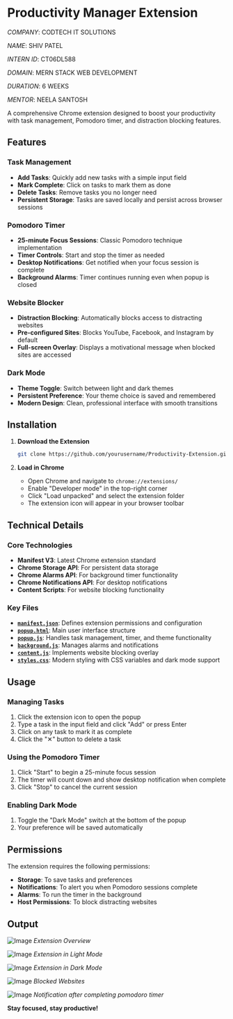 # Productivity Manager Extension

_COMPANY_: CODTECH IT SOLUTIONS

_NAME_: SHIV PATEL

_INTERN ID_: CT06DL588

_DOMAIN_: MERN STACK WEB DEVELOPMENT

_DURATION_: 6 WEEKS

_MENTOR_: NEELA SANTOSH

A comprehensive Chrome extension designed to boost your productivity with task management, Pomodoro timer, and distraction blocking features.

## Features

### Task Management

- **Add Tasks**: Quickly add new tasks with a simple input field
- **Mark Complete**: Click on tasks to mark them as done
- **Delete Tasks**: Remove tasks you no longer need
- **Persistent Storage**: Tasks are saved locally and persist across browser sessions

### Pomodoro Timer

- **25-minute Focus Sessions**: Classic Pomodoro technique implementation
- **Timer Controls**: Start and stop the timer as needed
- **Desktop Notifications**: Get notified when your focus session is complete
- **Background Alarms**: Timer continues running even when popup is closed

### Website Blocker

- **Distraction Blocking**: Automatically blocks access to distracting websites
- **Pre-configured Sites**: Blocks YouTube, Facebook, and Instagram by default
- **Full-screen Overlay**: Displays a motivational message when blocked sites are accessed

### Dark Mode

- **Theme Toggle**: Switch between light and dark themes
- **Persistent Preference**: Your theme choice is saved and remembered
- **Modern Design**: Clean, professional interface with smooth transitions

## Installation

1. **Download the Extension**

   ```bash
   git clone https://github.com/yourusername/Productivity-Extension.git
   ```

2. **Load in Chrome**
   - Open Chrome and navigate to `chrome://extensions/`
   - Enable "Developer mode" in the top-right corner
   - Click "Load unpacked" and select the extension folder
   - The extension icon will appear in your browser toolbar

## Technical Details

### Core Technologies

- **Manifest V3**: Latest Chrome extension standard
- **Chrome Storage API**: For persistent data storage
- **Chrome Alarms API**: For background timer functionality
- **Chrome Notifications API**: For desktop notifications
- **Content Scripts**: For website blocking functionality

### Key Files

- **[`manifest.json`](manifest.json)**: Defines extension permissions and configuration
- **[`popup.html`](popup.html)**: Main user interface structure
- **[`popup.js`](popup.js)**: Handles task management, timer, and theme functionality
- **[`background.js`](background.js)**: Manages alarms and notifications
- **[`content.js`](content.js)**: Implements website blocking overlay
- **[`styles.css`](styles.css)**: Modern styling with CSS variables and dark mode support

## Usage

### Managing Tasks

1. Click the extension icon to open the popup
2. Type a task in the input field and click "Add" or press Enter
3. Click on any task to mark it as complete
4. Click the "✕" button to delete a task

### Using the Pomodoro Timer

1. Click "Start" to begin a 25-minute focus session
2. The timer will count down and show desktop notification when complete
3. Click "Stop" to cancel the current session

### Enabling Dark Mode

1. Toggle the "Dark Mode" switch at the bottom of the popup
2. Your preference will be saved automatically

## Permissions

The extension requires the following permissions:

- **Storage**: To save tasks and preferences
- **Notifications**: To alert you when Pomodoro sessions complete
- **Alarms**: To run the timer in the background
- **Host Permissions**: To block distracting websites


## Output
![Image](https://github.com/user-attachments/assets/a3e0cc39-3f8a-426d-97df-42c020df78e7)
_Extension Overview_

![Image](https://github.com/user-attachments/assets/77e6b83a-23fd-440d-9dcb-e47b46db24b0)
_Extension in Light Mode_

![Image](https://github.com/user-attachments/assets/45772b0e-937f-430b-8b78-ef70d29bb835)
_Extension in Dark Mode_

![Image](https://github.com/user-attachments/assets/a9961ad2-d335-4d78-bc99-bef02aac24c0)
_Blocked Websites_

![Image](https://github.com/user-attachments/assets/15f6168b-3807-424c-87b8-99a584ff16f5)
_Notification after completing pomodoro timer_

**Stay focused, stay productive!**
